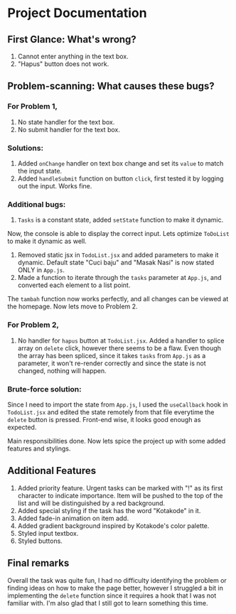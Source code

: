 # Project Documentation

## First Glance: What's wrong?

1. Cannot enter anything in the text box.
2. "Hapus" button does not work.

## Problem-scanning: What causes these bugs?

### For Problem 1,

1. No state handler for the text box. 
2. No submit handler for the text box.

### Solutions:

1. Added ``onChange`` handler on text box change and set its ``value`` to match the input state.
2. Added ``handleSubmit`` function on button ``click``, first tested it by logging out the input. Works fine.

### Additional bugs:

1. ``Tasks`` is a constant state, added ``setState`` function to make it dynamic.

Now, the console is able to display the correct input. Lets optimize ``ToDoList`` to make it dynamic as well.

1. Removed static jsx in ``TodoList.jsx`` and added parameters to make it dynamic. Default state "Cuci baju" and "Masak Nasi" 
is now stated ONLY in ``App.js``.
2. Made a function to iterate through the ``tasks`` parameter at ``App.js``, and converted each element to a list point.

The ``tambah`` function now works perfectly, and all changes can be viewed at the homepage. Now lets move to Problem 2.

### For Problem 2,

1. No handler for ``hapus`` button at ``TodoList.jsx``. Added a handler to splice array on ``delete`` click, however there seems to be a flaw. Even though the array has been spliced, since it takes ``tasks`` from ``App.js`` as a parameter, it won't re-render correctly and since the state is not changed, nothing will happen.

### Brute-force solution:

Since I need to import the state from ``App.js``, I used the ``useCallback`` hook in ``TodoList.jsx`` and edited the state remotely from that file everytime the ``delete`` button is pressed. Front-end wise, it looks good enough as expected.

Main responsibilities done. Now lets spice the project up with some added features and stylings.

## Additional Features

1. Added priority feature. Urgent tasks can be marked with "!" as its first character to indicate importance. Item will be pushed to the top of the list and will be distinguished by a red background.
2. Added special styling if the task has the word "Kotakode" in it.
3. Added fade-in animation on item add.
4. Added gradient background inspired by Kotakode's color palette.
5. Styled input textbox.
6. Styled buttons.

## Final remarks

Overall the task was quite fun, I had no difficulty identifying the problem or finding ideas on how to make the page better, however I struggled a bit in implementing the ``delete`` function since it requires a hook that I was not familiar with. I'm also glad that I still got to learn something this time.